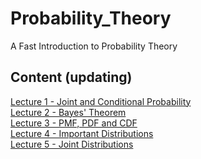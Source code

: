 # Probability_Theory
A Fast Introduction to Probability Theory

## Content (updating)
[Lecture 1 - Joint and Conditional Probability](https://nbviewer.jupyter.org/github/WeijieChen-MacroAnalyst/Probability_Theory/blob/master/Chapter%201%20-%20Joint%20and%20Conditional%20Probability.ipynb)<br>
[Lecture 2 - Bayes' Theorem](https://github.com/WeijieChen-MacroAnalyst/Probability_Theory/blob/master/Chapter%202%20-%20Bayes'%20Theorem.ipynb)<br>
[Lecture 3 - PMF, PDF and CDF](https://nbviewer.jupyter.org/github/MacroAnalyst/Probability_Theory/blob/master/Chapter%203%20-%20PMF%2C%20PDF%20and%20CDF.ipynb)<br>
[Lecture 4 - Important Distributions](https://nbviewer.jupyter.org/github/MacroAnalyst/Probability_Theory/blob/master/Chapter%204%20-%20Most%20Important%20Discrete%20and%20Continuous%20Distributions.ipynb)<br>
[Lecture 5 - Joint Distributions](https://nbviewer.jupyter.org/github/MacroAnalyst/Probability_Theory/blob/master/Chapter%205%20-%20Joint%20Distributions.ipynb)<br>
